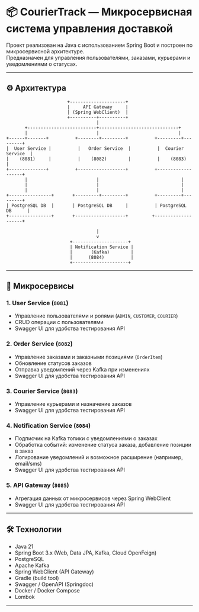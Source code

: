 # 📦 CourierTrack — Микросервисная система управления доставкой

Проект реализован на Java с использованием Spring Boot и построен по микросервисной архитектуре.  
Предназначен для управления пользователями, заказами, курьерами и уведомлениями о статусах.

---

## ⚙️ Архитектура

```
                       +---------------------+
                       |     API Gateway     |
                       | (Spring WebClient)  |
                       +----------+----------+
                                  |
       +--------------------------+------------------------------+
       |                          |                              |
+------+-------+          +--------+---------+          +---------+---------+
|  User Service |          |   Order Service  |          |  Courier Service  |
|    (8081)     |          |    (8082)        |          |    (8083)         |
+--------------+          +------------------+          +-------------------+
       |                          |                               |
       |                          |                               |
       |                          |                               |
+----------------+       +---------+---------+          +---------+---------+
| PostgreSQL DB  |       | PostgreSQL DB     |          | PostgreSQL DB      |
+----------------+       +-------------------+         +--------------------+

                                  |
                                  v
                        +---------------------+
                        | Notification Service |
                        |       (Kafka)        |
                        |      (8084)          |
                        +---------------------+
```

---

## 🧩 Микросервисы

### 1. User Service (`8081`)
- Управление пользователями и ролями (`ADMIN`, `CUSTOMER`, `COURIER`)
- CRUD операции с пользователями
- Swagger UI для удобства тестирования API

### 2. Order Service (`8082`)
- Управление заказами и заказными позициями (`OrderItem`)
- Обновление статусов заказов
- Отправка уведомлений через Kafka при изменениях
- Swagger UI для удобства тестирования API

### 3. Courier Service (`8083`)
- Управление курьерами и назначение заказов
- Swagger UI для удобства тестирования API

### 4. Notification Service (`8084`)
- Подписчик на Kafka топики с уведомлениями о заказах
- Обработка событий: изменение статуса заказа, добавление позиции в заказ
- Логирование уведомлений и возможное расширение (например, email/sms)
- Swagger UI для удобства тестирования API

### 5. API Gateway (`8085`)
- Агрегация данных от микросервисов через Spring WebClient 
- Swagger UI для удобства тестирования API

---

## 🛠 Технологии

- Java 21
- Spring Boot 3.x (Web, Data JPA, Kafka, Cloud OpenFeign)
- PostgreSQL
- Apache Kafka
- Spring WebClient (API Gateway)
- Gradle (build tool)
- Swagger / OpenAPI (Springdoc)
- Docker / Docker Compose
- Lombok

---
 